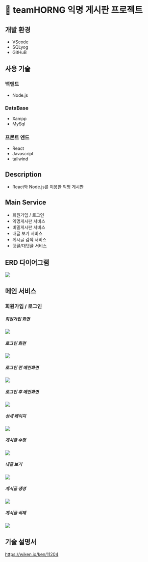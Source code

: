 # 🐯 teamHORNG 익명 게시판 프로젝트
## 개발 환경
* VScode
* SQLyog
* GitHuB
## 사용 기술

### 백엔드

* Node.js

### DataBase

* Xampp
* MySql

### 프론트 엔드

* React
* Javascript
* tailwind

## Description
* React와 Node.js를 이용한 익명 게시판

## Main Service
* 회원가입 / 로그인
* 익명게시판 서비스
* 비밀게시판 서비스
* 내글 보기 서비스
* 게시글 검색 서비스
* 댓글/대댓글 서비스

## ERD 다이어그램

![](https://media.discordapp.net/attachments/997361298448846909/1040443455610028073/image.png?width=717&height=520)

## 메인 서비스

### 회원가입 / 로그인

##### 회원가입 화면
![](https://media.discordapp.net/attachments/997361298448846909/1040444582120402994/image.png?width=717&height=239)

##### 로그인 화면
![](https://media.discordapp.net/attachments/997361298448846909/1040435084420984832/image.png?width=717&height=232)

##### 로그인 전 메인화면
![](https://media.discordapp.net/attachments/997361298448846909/1040436624015761468/image.png?width=717&height=250)

##### 로그인 후 메인화면
![](https://media.discordapp.net/attachments/997361298448846909/1040439046201167952/image.png?width=717&height=199)

##### 상세 페이지
![](https://media.discordapp.net/attachments/997361298448846909/1040439135544037406/image.png?width=717&height=301)

##### 게시글 수정
![](https://media.discordapp.net/attachments/997361298448846909/1040439196462092318/image.png?width=717&height=238)

##### 내글 보기
![](https://media.discordapp.net/attachments/997361298448846909/1040439543050014750/image.png?width=717&height=284)

##### 게시글 생성
![](https://media.discordapp.net/attachments/997361298448846909/1040439481532166184/image.png?width=717&height=214)

##### 게시글 삭제
![](https://media.discordapp.net/attachments/997361298448846909/1040439266284687380/image.png?width=717&height=297)

## 기술 설명서
https://wiken.io/ken/11204

